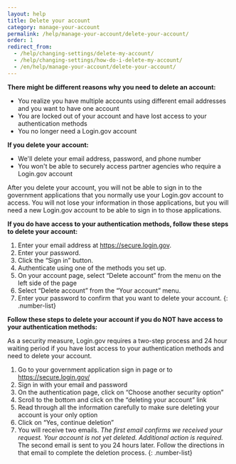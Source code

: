 ```yaml
---
layout: help
title: Delete your account
category: manage-your-account
permalink: /help/manage-your-account/delete-your-account/
order: 1
redirect_from:
  - /help/changing-settings/delete-my-account/
  - /help/changing-settings/how-do-i-delete-my-account/
  - /en/help/manage-your-account/delete-your-account/
---
```

 **There might be different reasons why you need to delete an account:**

* You realize you have multiple accounts using different email addresses and you want to have one account
* You are locked out of your account and have lost access to your authentication methods
* You no longer need a Login.gov account

**If you delete your account:**

* We'll delete your email address, password, and phone number
* You won't be able to securely access partner agencies who require a Login.gov account

After you delete your account, you will not be able to sign in to the government applications that you normally use your Login.gov account to access. You will not lose your information in those applications, but you will need a new Login.gov account to be able to sign in to those applications.

**If you do have access to your authentication methods, follow these steps to delete your account:**

1. Enter your email address at <https://secure.login.gov>.
2. Enter your password.
3. Click the “Sign in” button.
4. Authenticate using one of the methods you set up.
5. On your account page, select “Delete account” from the menu on the left side of the page
6. Select “Delete account” from the “Your account” menu.
7. Enter your password to confirm that you want to delete your account.
{: .number-list}

**Follow these steps to delete your account if you do NOT have access to your authentication methods:**

As a security measure, Login.gov requires a two-step process and 24 hour waiting period if you have lost access to your authentication methods and need to delete your account.

1. Go to your government application sign in page or to <https://secure.login.gov/>
2. Sign in with your email and password
3. On the authentication page, click on “Choose another security option”
4. Scroll to the bottom and click on the “deleting your account” link
5. Read through all the information carefully to make sure deleting your account is your only option
6. Click on “Yes, continue deletion”
7. You will receive two emails.
        *The first email confirms we received your request. Your account is not yet deleted. Additional action is required.*
        The second email is sent to you 24 hours later. Follow the directions in that email to complete the deletion process.
{: .number-list}